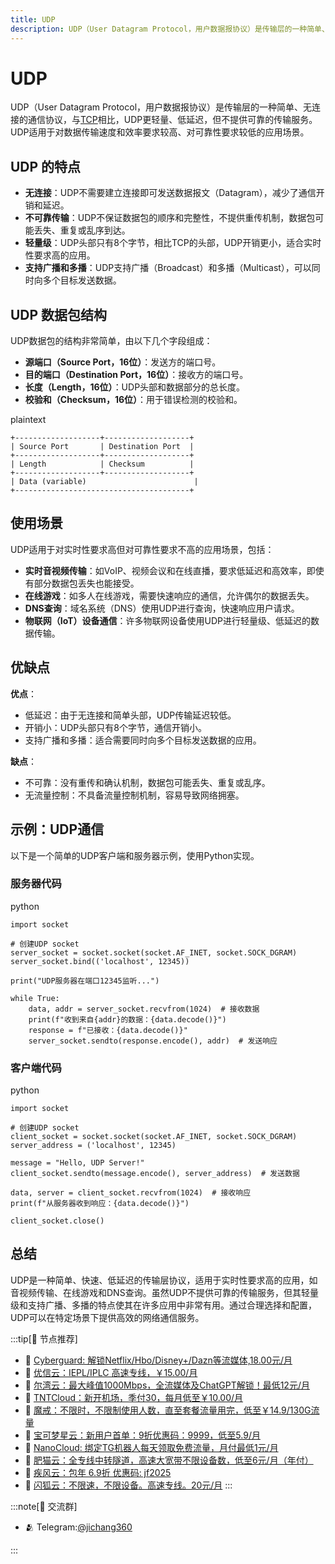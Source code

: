 ```yaml
---
title: UDP
description: UDP（User Datagram Protocol，用户数据报协议）是传输层的一种简单、无连接的通信协议，与TCP相比，UDP更轻量、低延迟，但不提供可靠的传输服务。UDP适用于对数据传输速度和效率要求较高、对可靠性要求较低的应用场景。
---
```

# UDP

UDP（User Datagram Protocol，用户数据报协议）是传输层的一种简单、无连接的通信协议，与[TCP](/wiki/tcp)相比，UDP更轻量、低延迟，但不提供可靠的传输服务。UDP适用于对数据传输速度和效率要求较高、对可靠性要求较低的应用场景。

## UDP 的特点

- **无连接**：UDP不需要建立连接即可发送数据报文（Datagram），减少了通信开销和延迟。
- **不可靠传输**：UDP不保证数据包的顺序和完整性，不提供重传机制，数据包可能丢失、重复或乱序到达。
- **轻量级**：UDP头部只有8个字节，相比TCP的头部，UDP开销更小，适合实时性要求高的应用。
- **支持广播和多播**：UDP支持广播（Broadcast）和多播（Multicast），可以同时向多个目标发送数据。

## UDP 数据包结构

UDP数据包的结构非常简单，由以下几个字段组成：

- **源端口（Source Port，16位）**：发送方的端口号。
- **目的端口（Destination Port，16位）**：接收方的端口号。
- **长度（Length，16位）**：UDP头部和数据部分的总长度。
- **校验和（Checksum，16位）**：用于错误检测的校验和。

plaintext

```
+-------------------+-------------------+
| Source Port       | Destination Port  |
+-------------------+-------------------+
| Length            | Checksum          |
+-------------------+-------------------+
| Data (variable)                        |
+---------------------------------------+
```

## 使用场景

UDP适用于对实时性要求高但对可靠性要求不高的应用场景，包括：

- **实时音视频传输**：如VoIP、视频会议和在线直播，要求低延迟和高效率，即使有部分数据包丢失也能接受。
- **在线游戏**：如多人在线游戏，需要快速响应的通信，允许偶尔的数据丢失。
- **DNS查询**：域名系统（DNS）使用UDP进行查询，快速响应用户请求。
- **物联网（IoT）设备通信**：许多物联网设备使用UDP进行轻量级、低延迟的数据传输。

## 优缺点

**优点**：

- 低延迟：由于无连接和简单头部，UDP传输延迟较低。
- 开销小：UDP头部只有8个字节，通信开销小。
- 支持广播和多播：适合需要同时向多个目标发送数据的应用。

**缺点**：

- 不可靠：没有重传和确认机制，数据包可能丢失、重复或乱序。
- 无流量控制：不具备流量控制机制，容易导致网络拥塞。

## 示例：UDP通信

以下是一个简单的UDP客户端和服务器示例，使用Python实现。

### 服务器代码

python

```
import socket

# 创建UDP socket
server_socket = socket.socket(socket.AF_INET, socket.SOCK_DGRAM)
server_socket.bind(('localhost', 12345))

print("UDP服务器在端口12345监听...")

while True:
    data, addr = server_socket.recvfrom(1024)  # 接收数据
    print(f"收到来自{addr}的数据：{data.decode()}")
    response = f"已接收：{data.decode()}"
    server_socket.sendto(response.encode(), addr)  # 发送响应
```

### 客户端代码

python

```
import socket

# 创建UDP socket
client_socket = socket.socket(socket.AF_INET, socket.SOCK_DGRAM)
server_address = ('localhost', 12345)

message = "Hello, UDP Server!"
client_socket.sendto(message.encode(), server_address)  # 发送数据

data, server = client_socket.recvfrom(1024)  # 接收响应
print(f"从服务器收到响应：{data.decode()}")

client_socket.close()
```

## 总结

UDP是一种简单、快速、低延迟的传输层协议，适用于实时性要求高的应用，如音视频传输、在线游戏和DNS查询。虽然UDP不提供可靠的传输服务，但其轻量级和支持广播、多播的特点使其在许多应用中非常有用。通过合理选择和配置，UDP可以在特定场景下提供高效的网络通信服务。


:::tip[🎉 节点推荐]
- 🚀 [Cyberguard: 解锁Netflix/Hbo/Disney+/Dazn等流媒体,18.00元/月](https://www.cyberguard.best/#/register?code=XsreC0T5)<br>
- 🚀 [优信云：IEPL/IPLC 高速专线，￥15.00/月](https://www.优信云.com/#/register?code=JRtE5uIV)<br>
- 🚀 [尔湾云：最大峰值1000Mbps，全流媒体及ChatGPT解锁！最低12元/月](https://erwan6.net/auth/register?code=BoObCd)<br>
- 🚀 [TNTCloud：新开机场，季付30，每月低至￥10.00/月](https://haibing822.tntvipaff.cc/#/register?code=GtjJVgml)<br>
- 🚀 [魔戒：不限时，不限制使用人数，直至套餐流量用完，低至￥14.9/130G流量](https://mojie.app/#/register?code=sSdtPtLo)<br>
- 🚀 [宝可梦星云：新用户首单：9折优惠码：9999，低至5.9/月 ](https://love.521pokemon.com/register?code=56ERkkxp)<br>
- 🚀 [NanoCloud: 绑定TG机器人每天领取免费流量，月付最低1元/月](https://edu.uodoo.bid/auth/register?code=JMiOQDHf)<br>
- 🚀 [肥猫云：全专线中转隧道，高速大宽带不限设备数，低至6元/月（年付）](https://fchb1188.fcvipaff.cc/register?aff=X1vZd2wf)<br>
- 🚀 [疾风云：包年 6.9折 优惠码: jf2025](https://homes.tr25.cn?code=ReCm)<br>
- 🚀 [闪狐云：不限速，不限设备。高速专线。20元/月](https://inv02.ffaff.cc/register?aff=WQApz2pv)
:::

:::note[💬 交流群]

- 🫂 Telegram:[@jichang360](https://t.me/jichang360)

:::